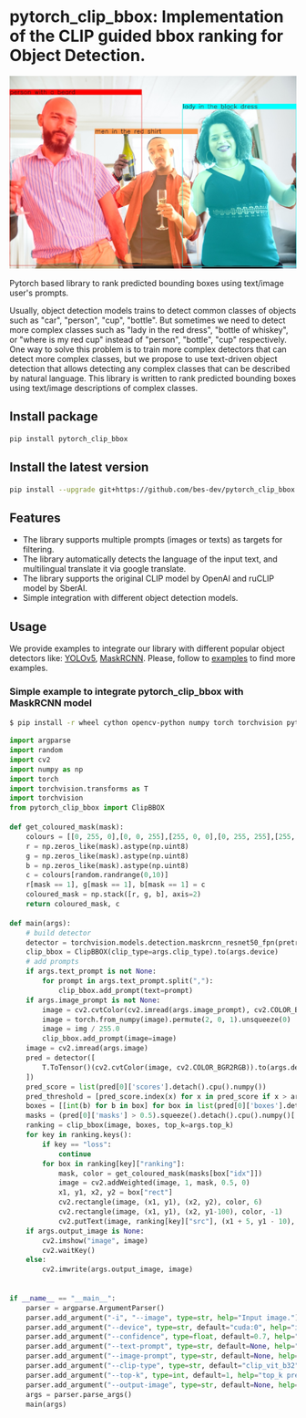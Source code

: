 # pytorch_clip_bbox: Implementation of the CLIP guided bbox ranking for Object Detection.

<p align="center">
  <img src="resources/preds.jpg"/>
</p>

Pytorch based library to rank predicted bounding boxes using text/image user's prompts.

Usually, object detection models trains to detect common classes of objects such as "car", "person", "cup", "bottle".
But sometimes we need to detect more complex classes such as "lady in the red dress", "bottle of whiskey", or "where is my red cup" instead of "person", "bottle", "cup" respectively.
One way to solve this problem is to train more complex detectors that can detect more complex classes,
but we propose to use text-driven object detection that allows detecting any complex classes that can be described by natural language.
This library is written to rank predicted bounding boxes using text/image descriptions of complex classes.

## Install package

```bash
pip install pytorch_clip_bbox
```

## Install the latest version

```bash
pip install --upgrade git+https://github.com/bes-dev/pytorch_clip_bbox.git
```

## Features
- The library supports multiple prompts (images or texts) as targets for filtering.
- The library automatically detects the language of the input text, and multilingual translate it via google translate.
- The library supports the original CLIP model by OpenAI and ruCLIP model by SberAI.
- Simple integration with different object detection models.

## Usage

We provide examples to integrate our library with different popular object detectors like: [YOLOv5](examples/yolov5.py), [MaskRCNN](examples/maskrcnn.py).
Please, follow to [examples](examples/) to find more examples.

### Simple example to integrate pytorch_clip_bbox with MaskRCNN model

```bash
$ pip install -r wheel cython opencv-python numpy torch torchvision pytorch_clip_bbox
```

```python
import argparse
import random
import cv2
import numpy as np
import torch
import torchvision.transforms as T
import torchvision
from pytorch_clip_bbox import ClipBBOX

def get_coloured_mask(mask):
    colours = [[0, 255, 0],[0, 0, 255],[255, 0, 0],[0, 255, 255],[255, 255, 0],[255, 0, 255],[80, 70, 180],[250, 80, 190],[245, 145, 50],[70, 150, 250],[50, 190, 190]]
    r = np.zeros_like(mask).astype(np.uint8)
    g = np.zeros_like(mask).astype(np.uint8)
    b = np.zeros_like(mask).astype(np.uint8)
    c = colours[random.randrange(0,10)]
    r[mask == 1], g[mask == 1], b[mask == 1] = c
    coloured_mask = np.stack([r, g, b], axis=2)
    return coloured_mask, c

def main(args):
    # build detector
    detector = torchvision.models.detection.maskrcnn_resnet50_fpn(pretrained=True).eval().to(args.device)
    clip_bbox = ClipBBOX(clip_type=args.clip_type).to(args.device)
    # add prompts
    if args.text_prompt is not None:
        for prompt in args.text_prompt.split(","):
            clip_bbox.add_prompt(text=prompt)
    if args.image_prompt is not None:
        image = cv2.cvtColor(cv2.imread(args.image_prompt), cv2.COLOR_BGR2RGB)
        image = torch.from_numpy(image).permute(2, 0, 1).unsqueeze(0)
        image = img / 255.0
        clip_bbox.add_prompt(image=image)
    image = cv2.imread(args.image)
    pred = detector([
        T.ToTensor()(cv2.cvtColor(image, cv2.COLOR_BGR2RGB)).to(args.device)
    ])
    pred_score = list(pred[0]['scores'].detach().cpu().numpy())
    pred_threshold = [pred_score.index(x) for x in pred_score if x > args.confidence][-1]
    boxes = [[int(b) for b in box] for box in list(pred[0]['boxes'].detach().cpu().numpy())][:pred_threshold + 1]
    masks = (pred[0]['masks'] > 0.5).squeeze().detach().cpu().numpy()[:pred_threshold + 1]
    ranking = clip_bbox(image, boxes, top_k=args.top_k)
    for key in ranking.keys():
        if key == "loss":
            continue
        for box in ranking[key]["ranking"]:
            mask, color = get_coloured_mask(masks[box["idx"]])
            image = cv2.addWeighted(image, 1, mask, 0.5, 0)
            x1, y1, x2, y2 = box["rect"]
            cv2.rectangle(image, (x1, y1), (x2, y2), color, 6)
            cv2.rectangle(image, (x1, y1), (x2, y1-100), color, -1)
            cv2.putText(image, ranking[key]["src"], (x1 + 5, y1 - 10), cv2.FONT_HERSHEY_SIMPLEX, 4, (0, 0, 0), thickness=5)
    if args.output_image is None:
        cv2.imshow("image", image)
        cv2.waitKey()
    else:
        cv2.imwrite(args.output_image, image)


if __name__ == "__main__":
    parser = argparse.ArgumentParser()
    parser.add_argument("-i", "--image", type=str, help="Input image.")
    parser.add_argument("--device", type=str, default="cuda:0", help="inference device.")
    parser.add_argument("--confidence", type=float, default=0.7, help="confidence threshold [MaskRCNN].")
    parser.add_argument("--text-prompt", type=str, default=None, help="Text prompt.")
    parser.add_argument("--image-prompt", type=str, default=None, help="Image prompt.")
    parser.add_argument("--clip-type", type=str, default="clip_vit_b32", help="Type of CLIP model [ruclip, clip_vit_b32, clip_vit_b16].")
    parser.add_argument("--top-k", type=int, default=1, help="top_k predictions will be returned.")
    parser.add_argument("--output-image", type=str, default=None, help="Output image name.")
    args = parser.parse_args()
    main(args)
```